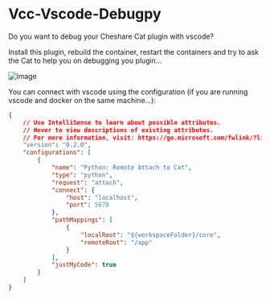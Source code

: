 # Vcc-Vscode-Debugpy
Do you want to debug your Cheshare Cat plugin with vscode?

Install this plugin, rebuild the container, restart the containers and try to ask the Cat to help you on debugging you plugin...

![image](https://github.com/sambarza/cc-vscode-debugpy/assets/3630051/aa65ceff-db53-4eb8-a8a2-f940d80b27a9)



You can connect with vscode using the configuration (if you are running vscode and docker on the same machine...):
```json
{
    // Use IntelliSense to learn about possible attributes.
    // Hover to view descriptions of existing attributes.
    // For more information, visit: https://go.microsoft.com/fwlink/?linkid=830387
    "version": "0.2.0",
    "configurations": [
        {
            "name": "Python: Remote Attach to Cat",
            "type": "python",
            "request": "attach",
            "connect": {
                "host": "localhost",
                "port": 5678
            },
            "pathMappings": [
                {
                    "localRoot": "${workspaceFolder}/core",
                    "remoteRoot": "/app"
                }
            ],
            "justMyCode": true
        }
    ]
}
```
